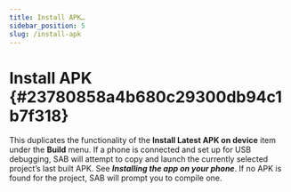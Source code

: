 ```yaml
---
title: Install APK…
sidebar_position: 5
slug: /install-apk
---
```


# Install APK {#23780858a4b680c29300db94c1b7f318}

This duplicates the functionality of the **Install Latest APK on device** item under the **Build** menu. If a phone is connected and set up for USB debugging, SAB will attempt to copy and launch the currently selected project’s last built APK. See _**Installing the app on your phone**_. If no APK is found for the project, SAB will prompt you to compile one.


